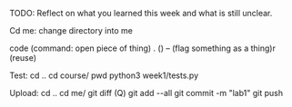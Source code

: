 TODO: Reflect on what you learned this week and what is still unclear.

Cd me: change directory into me

code (command: open piece of thing) . () – (flag something as a thing)r (reuse)

Test:
cd ..
cd course/
pwd 
python3 week1/tests.py

Upload:
cd ..
cd me/ 
git diff 
(Q)
git add --all 
git commit -m "lab1"
git push
